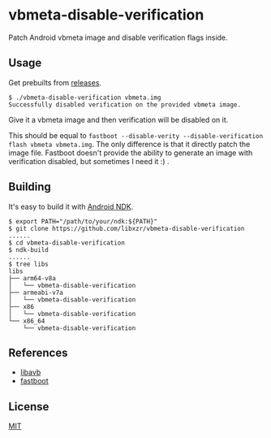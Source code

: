 # vbmeta-disable-verification

Patch Android vbmeta image and disable verification flags inside.

## Usage

Get prebuilts from [releases](https://github.com/libxzr/vbmeta-disable-verification/releases).

```
$ ./vbmeta-disable-verification vbmeta.img 
Successfully disabled verification on the provided vbmeta image.
```

Give it a vbmeta image and then verification will be disabled on it.

This should be equal to `fastboot --disable-verity --disable-verification flash vbmeta vbmeta.img`. The only difference is that it directly patch the image file. Fastboot doesn't provide the ability to generate an image with verification disabled, but sometimes I need it :) .

## Building

It's easy to build it with [Android NDK](https://developer.android.com/ndk).

```
$ export PATH="/path/to/your/ndk:${PATH}"
$ git clone https://github.com/libxzr/vbmeta-disable-verification
......
$ cd vbmeta-disable-verification
$ ndk-build
......
$ tree libs          
libs
├── arm64-v8a
│   └── vbmeta-disable-verification
├── armeabi-v7a
│   └── vbmeta-disable-verification
├── x86
│   └── vbmeta-disable-verification
└── x86_64
    └── vbmeta-disable-verification
```

## References

- [libavb](https://android.googlesource.com/platform/external/avb/+/refs/tags/android-13.0.0_r15/libavb/avb_vbmeta_image.h)
- [fastboot](https://android.googlesource.com/platform/system/core/+/refs/tags/android-13.0.0_r15/fastboot/fastboot.cpp)

## License

[MIT](LICENSE)
